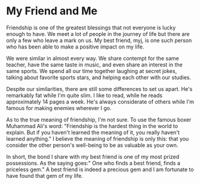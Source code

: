 # My Friend and Me

Friendship is one of the greatest blessings that not everyone is lucky enough to have. We meet a lot of people in the journey of life but there are only a few who leave a mark on us. My best friend, myj, is one such person who has been able to make a positive impact on my life.

We were similar in almost every way. We share contempt for the same teacher, have the same taste in music, and even share an interest in the same sports. We spend all our time together laughing at secret jokes, talking about favorite sports stars, and helping each other with our studies. 

Despite our similarities, there are still some differences to set us apart. He's remarkably fat while I'm quite slim. I like to read, while he reads approximately 14 pages a week. He's always considerate of others while I'm famous for making enemies wherever I go.

As to the true meaning of friendship, I'm not sure. To use the famous boxer Muhammad Ali's word: "Friendship is the hardest thing in the world to explain. But if you haven't learned the meaning of it, you really haven't learned anything." I believe the meaning of friendship is only this: that you consider the other person's well-being to be as valuable as your own.

In short, the bond I share with my best friend is one of my most prized possessions. As the saying goes:" One who finds a best friend, finds a priceless gem."  A best friend is indeed a precious gem and I am fortunate to have found that gem of my life.

 

